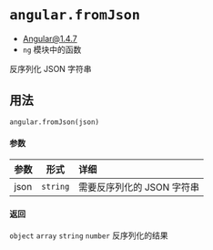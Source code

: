 # `angular.fromJson`
- Angular@1.4.7
- `ng` 模块中的函数

反序列化 JSON 字符串

## 用法

`angular.fromJson(json)`

#### 参数

| 参数 | 形式 | 详细 |
|:----|:---:|:----|
|json|`string`| 需要反序列化的 JSON 字符串|

#### 返回

`object` `array` `string` `number` 反序列化的结果
